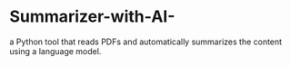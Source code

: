 # Summarizer-with-AI-
a Python tool that reads PDFs and automatically summarizes the content using a language model.
